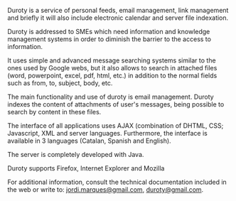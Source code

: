 Duroty is a service of personal feeds, email management, link management and briefly it will also include electronic calendar and server file indexation.

Duroty is addressed to SMEs which need information and knowledge management systems in order to diminish the barrier to the access to information.

It uses simple and advanced message searching systems similar to the ones used by Google webs, but it also allows to search in attached files (word, powerpoint, excel, pdf, html, etc.) in addition to the normal fields such as from, to, subject, body, etc.

The main functionality and use of duroty is email management. Duroty indexes the content of attachments of user's messages, being possible to search by content in these files.

The interface of all applications uses AJAX (combination of DHTML, CSS; Javascript, XML and server languages. Furthermore, the interface is available in 3 languages (Catalan, Spanish and English).

The server is completely developed with Java.

Duroty supports Firefox, Internet Explorer and Mozilla

For additional information, consult the technical documentation included in the web or write to: jordi.marques@gmail.com, duroty@gmail.com.

